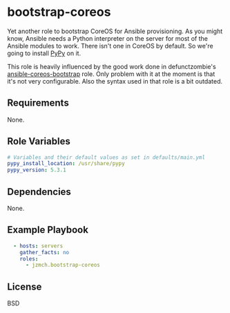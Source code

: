 # bootstrap-coreos

Yet another role to bootstrap CoreOS for Ansible provisioning. As you might know, Ansible needs a Python interpreter on the server for most of the Ansible modules to work. There isn't one in CoreOS by default. So we're going to install [PyPy](http://pypy.org/index.html) on it.

This role is heavily influenced by the good work done in defunctzombie's [ansible-coreos-bootstrap](https://github.com/defunctzombie/ansible-coreos-bootstrap) role. Only problem with it at the moment is that it's not very configurable. Also the syntax used in that role is a bit outdated.

## Requirements

None.

## Role Variables
```yaml
# Variables and their default values as set in defaults/main.yml
pypy_install_location: /usr/share/pypy
pypy_version: 5.3.1
```
## Dependencies

None.

## Example Playbook

```yaml
  - hosts: servers
    gather_facts: no
    roles:
      - jzmch.bootstrap-coreos
```

## License

BSD
